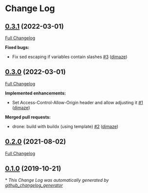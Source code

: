# Change Log

## [0.3.1](https://github.com/djmaze/docker-caching-proxy/tree/0.3.1) (2022-03-01)
[Full Changelog](https://github.com/djmaze/docker-caching-proxy/compare/0.3.0...0.3.1)

**Fixed bugs:**

- Fix sed escaping if variables contain slashes [\#3](https://github.com/djmaze/docker-caching-proxy/pull/3) ([djmaze](https://github.com/djmaze))

## [0.3.0](https://github.com/djmaze/docker-caching-proxy/tree/0.3.0) (2022-03-01)
[Full Changelog](https://github.com/djmaze/docker-caching-proxy/compare/0.2.0...0.3.0)

**Implemented enhancements:**

- Set Access-Control-Allow-Origin header and allow adjusting it [\#1](https://github.com/djmaze/docker-caching-proxy/pull/1) ([djmaze](https://github.com/djmaze))

**Merged pull requests:**

- drone: build with buildx \(using template\) [\#2](https://github.com/djmaze/docker-caching-proxy/pull/2) ([djmaze](https://github.com/djmaze))

## [0.2.0](https://github.com/djmaze/docker-caching-proxy/tree/0.2.0) (2021-08-02)
[Full Changelog](https://github.com/djmaze/docker-caching-proxy/compare/0.1.0...0.2.0)

## [0.1.0](https://github.com/djmaze/docker-caching-proxy/tree/0.1.0) (2019-10-21)


\* *This Change Log was automatically generated by [github_changelog_generator](https://github.com/skywinder/Github-Changelog-Generator)*